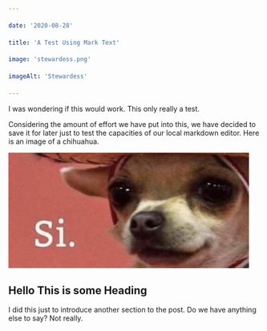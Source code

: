 ```yaml
---

date: '2020-08-28'

title: 'A Test Using Mark Text'

image: 'stewardess.png'

imageAlt: 'Stewardess'

---
```


I was wondering if this would work. This only really a test.  

Considering the amount of effort we have put into this, we have decided to save it for later just to test the capacities of our local markdown editor. Here is an image of a chihuahua.  

![Chihuahua](si.jpg)  

## Hello This is some Heading

I did this just to introduce another section to the post. Do we have anything else to say? Not really.
